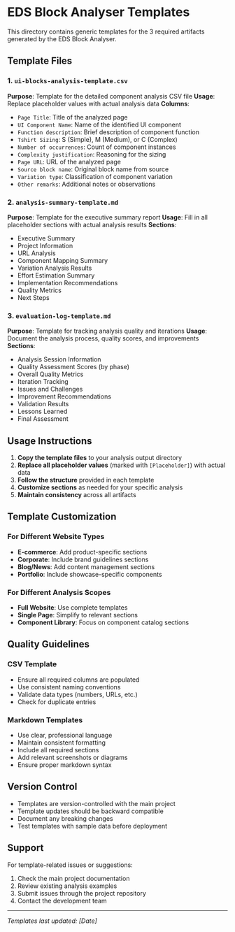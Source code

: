 # EDS Block Analyser Templates

This directory contains generic templates for the 3 required artifacts generated by the EDS Block Analyser.

## Template Files

### 1. `ui-blocks-analysis-template.csv`
**Purpose**: Template for the detailed component analysis CSV file
**Usage**: Replace placeholder values with actual analysis data
**Columns**:
- `Page Title`: Title of the analyzed page
- `UI Component Name`: Name of the identified UI component
- `Function description`: Brief description of component function
- `Tshirt Sizing`: S (Simple), M (Medium), or C (Complex)
- `Number of occurrences`: Count of component instances
- `Complexity justification`: Reasoning for the sizing
- `Page URL`: URL of the analyzed page
- `Source block name`: Original block name from source
- `Variation type`: Classification of component variation
- `Other remarks`: Additional notes or observations

### 2. `analysis-summary-template.md`
**Purpose**: Template for the executive summary report
**Usage**: Fill in all placeholder sections with actual analysis results
**Sections**:
- Executive Summary
- Project Information
- URL Analysis
- Component Mapping Summary
- Variation Analysis Results
- Effort Estimation Summary
- Implementation Recommendations
- Quality Metrics
- Next Steps

### 3. `evaluation-log-template.md`
**Purpose**: Template for tracking analysis quality and iterations
**Usage**: Document the analysis process, quality scores, and improvements
**Sections**:
- Analysis Session Information
- Quality Assessment Scores (by phase)
- Overall Quality Metrics
- Iteration Tracking
- Issues and Challenges
- Improvement Recommendations
- Validation Results
- Lessons Learned
- Final Assessment

## Usage Instructions

1. **Copy the template files** to your analysis output directory
2. **Replace all placeholder values** (marked with `[Placeholder]`) with actual data
3. **Follow the structure** provided in each template
4. **Customize sections** as needed for your specific analysis
5. **Maintain consistency** across all artifacts

## Template Customization

### For Different Website Types
- **E-commerce**: Add product-specific sections
- **Corporate**: Include brand guidelines sections
- **Blog/News**: Add content management sections
- **Portfolio**: Include showcase-specific components

### For Different Analysis Scopes
- **Full Website**: Use complete templates
- **Single Page**: Simplify to relevant sections
- **Component Library**: Focus on component catalog sections

## Quality Guidelines

### CSV Template
- Ensure all required columns are populated
- Use consistent naming conventions
- Validate data types (numbers, URLs, etc.)
- Check for duplicate entries

### Markdown Templates
- Use clear, professional language
- Maintain consistent formatting
- Include all required sections
- Add relevant screenshots or diagrams
- Ensure proper markdown syntax

## Version Control

- Templates are version-controlled with the main project
- Template updates should be backward compatible
- Document any breaking changes
- Test templates with sample data before deployment

## Support

For template-related issues or suggestions:
1. Check the main project documentation
2. Review existing analysis examples
3. Submit issues through the project repository
4. Contact the development team

---
*Templates last updated: [Date]*

